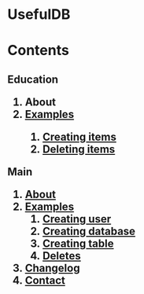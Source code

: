 # UsefulDB

# Contents

<h2>
	Education <br>
	<ol>
		<li><a hred="#education?about">About</a></li>
		<li><a href="#education?examples">Examples</a></li>
		<ol>
			<li><a href="#education?examples_creating">Creating items</a></li>
			<li><a href="#educations?examples_deleting">Deleting items</a></li>
		</ol>
	</ol>
	Main <br>
	<ol>
		<li><a href="#main?about">About</a>
		<li><a href="#main?examples">Examples</a>
		<ol>
			<li><a href="#main?examples_create_user">Creating user</a></li>
			<li><a href="#main?examples_create_database">Creating database</a></li>
			<li><a href="#main?examples_create_table">Creating table</a></li>
			<li><a href="#main?examples_deletes">Deletes</a></li>
		</ol>
		<li> <a href="#changelog">Changelog</a></li>
		<li> <a href="#contact">Contact</a></li>
	</ol>
</h2>
